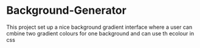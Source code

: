 # Background-Generator
This project set up a nice background gradient interface where a user can cmbine two gradient colours for one background and can use th ecolour in css
